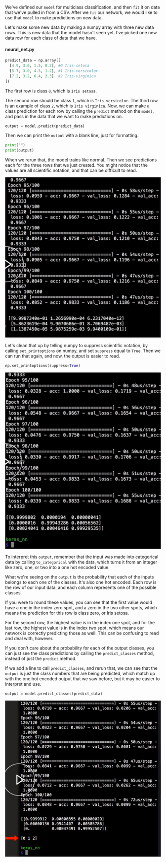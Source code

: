 We've defined our `model` for multiclass classification, and then `fit` it on data that we've pulled in from a CSV. After we `fit` our network, we would like to use that `model` to make predictions on new data.

Let's make some new data by making a numpy array with three new data rows. This is new data that the model hasn't seen yet. I've picked one new data row for each class of data that we have. 

#### neural_net.py

```python
predict_data = np.array([
  [4.9, 3.0, 1.5, 0.2], #0 Iris-setosa
  [5.7, 3.0, 4.5, 1.2], #1 Iris-versicolor
  [7.2, 3.2, 6.4, 2.3]  #2 Iris-virginica
])
```

The first row is class `0`, which is `Iris setosa`.

The second row should be class `1`, which is `Iris versicolor`. The third row is an example of class `2`, which is `Iris virginica`. Now, we can make a class prediction for each row by calling the `predict` method on the `model`, and pass in the data that we want to make predictions on.

```python
output = model.predict(predict_data)
```

Then we can print the `output` with a blank line, just for formatting. 

```python
print("")
print(output)
```

When we rerun that, the model trains like normal. Then we see predictions each for the three rows that we just created. You might notice that the values are all scientific notation, and that can be difficult to read.

![Predictions](../images/python-make-predictions-on-new-data-with-a-multi-category-classification-network-predictions.png)

Let's clean that up by telling numpy to suppress scientific notation, by calling `set_printoptions` on numpy, and set `suppress` equal to `True`. Then we can run that again, and now, the output is easier to read.

```python
np.set_printoptions(suppress=True)
```

![Easier to Read](../images/python-make-predictions-on-new-data-with-a-multi-category-classification-network-easier-read.png)

To interpret this `output`, remember that the input was made into categorical data by calling `to_categorical` with the data, which turns it from an integer like zero, one, or two into a one hot encoded value.

What we're seeing on the `output` is the probability that each of the inputs belongs to each one of the classes. It's also one hot encoded. Each row is the row of our input data, and each column represents one of the possible classes.

If you were to round these values, you can see that the first value would have a one in the index zero spot, and a zero in the two other spots, which means the prediction for this row is class zero, or Iris setosa.

For the second row, the highest value is in the index one spot, and for the last row, the highest value is in the index two spot, which means our network is correctly predicting those as well. This can be confusing to read and deal with, however.

If you don't care about the probability for each of the output classes, you can just see the class predictions by calling the `predict_classes` method, instead of just the `predict` method.

If we add a line to call `predict_classes`, and rerun that, we can see that the `output` is just the class numbers that are being predicted, which match up with the one hot encoded output that we saw before, but it may be easier to interpret and use.

```python
output = model.predict_classes(predict_data)
```

![Predict Classes](../images/python-make-predictions-on-new-data-with-a-multi-category-classification-network-classes.png)